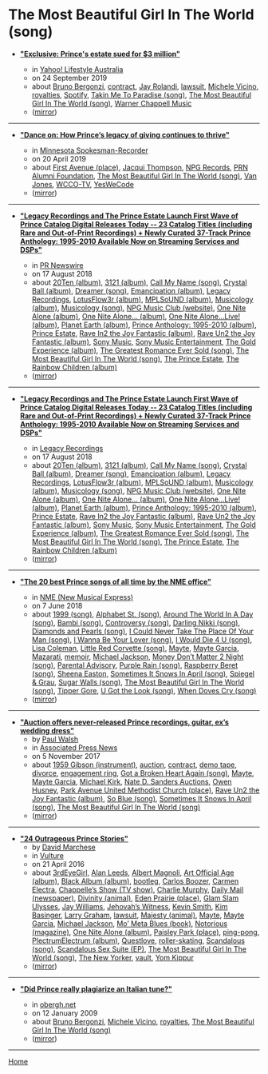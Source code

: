 # The Most Beautiful Girl In The World (song)

 - [**"Exclusive: Prince's estate sued for $3 million"**](https://au.lifestyle.yahoo.com/princes-estate-sued-for-3-million-053919372.html)

    - in [Yahoo! Lifestyle Australia](https://au.lifestyle.yahoo.com/)
    - on 24 September 2019
    - about [Bruno Bergonzi](../../../topics/bruno-bergonzi/index.md), [contract](../../../topics/contract/index.md), [Jay Rolandi](../../../topics/jay-rolandi/index.md), [lawsuit](../../../topics/lawsuit/index.md), [Michele Vicino](../../../topics/michele-vicino/index.md), [royalties](../../../topics/royalties/index.md), [Spotify](../../../topics/spotify/index.md), [Takin Me To Paradise (song)](../../../topics/song/takin-me-to-paradise/index.md), [The Most Beautiful Girl In The World (song)](../../../topics/song/the-most-beautiful-girl-in-the-world/index.md), [Warner Chappell Music](../../../topics/warner-chappell-music/index.md)
    - ([mirror](https://web.archive.org/web/*/https://au.lifestyle.yahoo.com/princes-estate-sued-for-3-million-053919372.html))

----

 - [**"Dance on: How Prince’s legacy of giving continues to thrive"**](https://spokesman-recorder.com/2019/04/20/dance-on-how-princes-legacy-of-giving-continues-to-thrive/)

    - in [Minnesota Spokesman-Recorder](https://spokesman-recorder.com/)
    - on 20 April 2019
    - about [First Avenue (place)](../../../topics/place/first-avenue/index.md), [Jacqui Thompson](../../../topics/jacqui-thompson/index.md), [NPG Records](../../../topics/npg-records/index.md), [PRN Alumni Foundation](../../../topics/prn-alumni-foundation/index.md), [The Most Beautiful Girl In The World (song)](../../../topics/song/the-most-beautiful-girl-in-the-world/index.md), [Van Jones](../../../topics/van-jones/index.md), [WCCO-TV](../../../topics/wcco-tv/index.md), [YesWeCode](../../../topics/yeswecode/index.md)
    - ([mirror](https://web.archive.org/web/*/https://spokesman-recorder.com/2019/04/20/dance-on-how-princes-legacy-of-giving-continues-to-thrive/))

----

 - [**"Legacy Recordings and The Prince Estate Launch First Wave of Prince Catalog Digital Releases Today -- 23 Catalog Titles (including Rare and Out-of-Print Recordings) + Newly Curated 37-Track Prince Anthology: 1995-2010 Available Now on Streaming Services and DSPs"**](https://www.prnewswire.com/news-releases/legacy-recordings-and-the-prince-estate-launch-first-wave-of-prince-catalog-digital-releases-today-300698544.html)

    - in [PR Newswire](https://www.prnewswire.com/)
    - on 17 August 2018
    - about [20Ten (album)](../../../topics/album/20ten/index.md), [3121 (album)](../../../topics/album/3121/index.md), [Call My Name (song)](../../../topics/song/call-my-name/index.md), [Crystal Ball (album)](../../../topics/album/crystal-ball/index.md), [Dreamer (song)](../../../topics/song/dreamer/index.md), [Emancipation (album)](../../../topics/album/emancipation/index.md), [Legacy Recordings](../../../topics/legacy-recordings/index.md), [LotusFlow3r (album)](../../../topics/album/lotusflow3r/index.md), [MPLSoUND (album)](../../../topics/album/mplsound/index.md), [Musicology (album)](../../../topics/album/musicology/index.md), [Musicology (song)](../../../topics/song/musicology/index.md), [NPG Music Club (website)](../../../topics/website/npg-music-club/index.md), [One Nite Alone (album)](../../../topics/album/one-nite-alone/index.md), [One Nite Alone… (album)](../../../topics/album/one-nite-alone/index.md), [One Nite Alone…Live! (album)](../../../topics/album/one-nite-alone-live/index.md), [Planet Earth (album)](../../../topics/album/planet-earth/index.md), [Prince Anthology: 1995-2010 (album)](../../../topics/album/prince-anthology-1995-2010/index.md), [Prince Estate](../../../topics/prince-estate/index.md), [Rave In2 the Joy Fantastic (album)](../../../topics/album/rave-in2-the-joy-fantastic/index.md), [Rave Un2 the Joy Fantastic (album)](../../../topics/album/rave-un2-the-joy-fantastic/index.md), [Sony Music](../../../topics/sony-music/index.md), [Sony Music Entertainment](../../../topics/sony-music-entertainment/index.md), [The Gold Experience (album)](../../../topics/album/the-gold-experience/index.md), [The Greatest Romance Ever Sold (song)](../../../topics/song/the-greatest-romance-ever-sold/index.md), [The Most Beautiful Girl In The World (song)](../../../topics/song/the-most-beautiful-girl-in-the-world/index.md), [The Prince Estate](../../../topics/the-prince-estate/index.md), [The Rainbow Children (album)](../../../topics/album/the-rainbow-children/index.md)
    - ([mirror](https://web.archive.org/web/*/https://www.prnewswire.com/news-releases/legacy-recordings-and-the-prince-estate-launch-first-wave-of-prince-catalog-digital-releases-today-300698544.html))

----

 - [**"Legacy Recordings and The Prince Estate Launch First Wave of Prince Catalog Digital Releases Today -- 23 Catalog Titles (including Rare and Out-of-Print Recordings) + Newly Curated 37-Track Prince Anthology: 1995-2010 Available Now on Streaming Services and DSPs"**](https://www.legacyrecordings.com/2018/08/17/legacy-recordings-and-the-prince-estate-launch-first-wave-of-prince-catalog-digital-releases-today/)

    - in [Legacy Recordings](https://www.legacyrecordings.com/)
    - on 17 August 2018
    - about [20Ten (album)](../../../topics/album/20ten/index.md), [3121 (album)](../../../topics/album/3121/index.md), [Call My Name (song)](../../../topics/song/call-my-name/index.md), [Crystal Ball (album)](../../../topics/album/crystal-ball/index.md), [Dreamer (song)](../../../topics/song/dreamer/index.md), [Emancipation (album)](../../../topics/album/emancipation/index.md), [Legacy Recordings](../../../topics/legacy-recordings/index.md), [LotusFlow3r (album)](../../../topics/album/lotusflow3r/index.md), [MPLSoUND (album)](../../../topics/album/mplsound/index.md), [Musicology (album)](../../../topics/album/musicology/index.md), [Musicology (song)](../../../topics/song/musicology/index.md), [NPG Music Club (website)](../../../topics/website/npg-music-club/index.md), [One Nite Alone (album)](../../../topics/album/one-nite-alone/index.md), [One Nite Alone… (album)](../../../topics/album/one-nite-alone/index.md), [One Nite Alone…Live! (album)](../../../topics/album/one-nite-alone-live/index.md), [Planet Earth (album)](../../../topics/album/planet-earth/index.md), [Prince Anthology: 1995-2010 (album)](../../../topics/album/prince-anthology-1995-2010/index.md), [Prince Estate](../../../topics/prince-estate/index.md), [Rave In2 the Joy Fantastic (album)](../../../topics/album/rave-in2-the-joy-fantastic/index.md), [Rave Un2 the Joy Fantastic (album)](../../../topics/album/rave-un2-the-joy-fantastic/index.md), [Sony Music](../../../topics/sony-music/index.md), [Sony Music Entertainment](../../../topics/sony-music-entertainment/index.md), [The Gold Experience (album)](../../../topics/album/the-gold-experience/index.md), [The Greatest Romance Ever Sold (song)](../../../topics/song/the-greatest-romance-ever-sold/index.md), [The Most Beautiful Girl In The World (song)](../../../topics/song/the-most-beautiful-girl-in-the-world/index.md), [The Prince Estate](../../../topics/the-prince-estate/index.md), [The Rainbow Children (album)](../../../topics/album/the-rainbow-children/index.md)
    - ([mirror](https://web.archive.org/web/*/https://www.legacyrecordings.com/2018/08/17/legacy-recordings-and-the-prince-estate-launch-first-wave-of-prince-catalog-digital-releases-today/))

----

 - [**"The 20 best Prince songs of all time by the NME office"**](https://www.nme.com/blogs/nme-blogs/best-prince-songs-9053)

    - in [NME (New Musical Express)](https://www.nme.com/)
    - on 7 June 2018
    - about [1999 (song)](../../../topics/song/1999/index.md), [Alphabet St. (song)](../../../topics/song/alphabet-st/index.md), [Around The World In A Day (song)](../../../topics/song/around-the-world-in-a-day/index.md), [Bambi (song)](../../../topics/song/bambi/index.md), [Controversy (song)](../../../topics/song/controversy/index.md), [Darling Nikki (song)](../../../topics/song/darling-nikki/index.md), [Diamonds and Pearls (song)](../../../topics/song/diamonds-and-pearls/index.md), [I Could Never Take The Place Of Your Man (song)](../../../topics/song/i-could-never-take-the-place-of-your-man/index.md), [I Wanna Be Your Lover (song)](../../../topics/song/i-wanna-be-your-lover/index.md), [I Would Die 4 U (song)](../../../topics/song/i-would-die-4-u/index.md), [Lisa Coleman](../../../topics/lisa-coleman/index.md), [Little Red Corvette (song)](../../../topics/song/little-red-corvette/index.md), [Mayte](../../../topics/mayte/index.md), [Mayte Garcia](../../../topics/mayte-garcia/index.md), [Mazarati](../../../topics/mazarati/index.md), [memoir](../../../topics/memoir/index.md), [Michael Jackson](../../../topics/michael-jackson/index.md), [Money Don’t Matter 2 Night (song)](../../../topics/song/money-don-t-matter-2-night/index.md), [Parental Advisory](../../../topics/parental-advisory/index.md), [Purple Rain (song)](../../../topics/song/purple-rain/index.md), [Raspberry Beret (song)](../../../topics/song/raspberry-beret/index.md), [Sheena Easton](../../../topics/sheena-easton/index.md), [Sometimes It Snows In April (song)](../../../topics/song/sometimes-it-snows-in-april/index.md), [Spiegel & Grau](../../../topics/spiegel-grau/index.md), [Sugar Walls (song)](../../../topics/song/sugar-walls/index.md), [The Most Beautiful Girl In The World (song)](../../../topics/song/the-most-beautiful-girl-in-the-world/index.md), [Tipper Gore](../../../topics/tipper-gore/index.md), [U Got the Look (song)](../../../topics/song/u-got-the-look/index.md), [When Doves Cry (song)](../../../topics/song/when-doves-cry/index.md)
    - ([mirror](https://web.archive.org/web/*/https://www.nme.com/blogs/nme-blogs/best-prince-songs-9053))

----

 - [**"Auction offers never-released Prince recordings, guitar, ex’s wedding dress"**](https://apnews.com/a37b4dffd41e4f0aa89ed41ee05e4185)
    - by [Paul Walsh](../../../authors/paul-walsh/index.md)
    - in [Associated Press News](https://apnews.com/)
    - on 5 November 2017
    - about [1959 Gibson (instrument)](../../../topics/instrument/1959-gibson/index.md), [auction](../../../topics/auction/index.md), [contract](../../../topics/contract/index.md), [demo tape](../../../topics/demo-tape/index.md), [divorce](../../../topics/divorce/index.md), [engagement ring](../../../topics/engagement-ring/index.md), [Got a Broken Heart Again (song)](../../../topics/song/got-a-broken-heart-again/index.md), [Mayte](../../../topics/mayte/index.md), [Mayte Garcia](../../../topics/mayte-garcia/index.md), [Michael Kirk](../../../topics/michael-kirk/index.md), [Nate D. Sanders Auctions](../../../topics/nate-d-sanders-auctions/index.md), [Owen Husney](../../../topics/owen-husney/index.md), [Park Avenue United Methodist Church (place)](../../../topics/place/park-avenue-united-methodist-church/index.md), [Rave Un2 the Joy Fantastic (album)](../../../topics/album/rave-un2-the-joy-fantastic/index.md), [So Blue (song)](../../../topics/song/so-blue/index.md), [Sometimes It Snows In April (song)](../../../topics/song/sometimes-it-snows-in-april/index.md), [The Most Beautiful Girl In The World (song)](../../../topics/song/the-most-beautiful-girl-in-the-world/index.md)
    - ([mirror](https://web.archive.org/web/*/https://apnews.com/a37b4dffd41e4f0aa89ed41ee05e4185))

----

 - [**"24 Outrageous Prince Stories"**](https://www.vulture.com/2014/09/24-outrageous-prince-stories.html)
    - by [David Marchese](../../../authors/david-marchese/index.md)
    - in [Vulture](https://www.vulture.com/)
    - on 21 April 2016
    - about [3rdEyeGirl](../../../topics/3rdeyegirl/index.md), [Alan Leeds](../../../topics/alan-leeds/index.md), [Albert Magnoli](../../../topics/albert-magnoli/index.md), [Art Official Age (album)](../../../topics/album/art-official-age/index.md), [Black Album (album)](../../../topics/album/black-album/index.md), [bootleg](../../../topics/bootleg/index.md), [Carlos Boozer](../../../topics/carlos-boozer/index.md), [Carmen Electra](../../../topics/carmen-electra/index.md), [Chappelle’s Show (TV show)](../../../topics/tv-show/chappelle-s-show/index.md), [Charlie Murphy](../../../topics/charlie-murphy/index.md), [Daily Mail (newspaper)](../../../topics/newspaper/daily-mail/index.md), [Divinity (animal)](../../../topics/animal/divinity/index.md), [Eden Prairie (place)](../../../topics/place/eden-prairie/index.md), [Glam Slam Ulysses](../../../topics/glam-slam-ulysses/index.md), [Jay Williams](../../../topics/jay-williams/index.md), [Jehovah’s Witness](../../../topics/jehovah-s-witness/index.md), [Kevin Smith](../../../topics/kevin-smith/index.md), [Kim Basinger](../../../topics/kim-basinger/index.md), [Larry Graham](../../../topics/larry-graham/index.md), [lawsuit](../../../topics/lawsuit/index.md), [Majesty (animal)](../../../topics/animal/majesty/index.md), [Mayte](../../../topics/mayte/index.md), [Mayte Garcia](../../../topics/mayte-garcia/index.md), [Michael Jackson](../../../topics/michael-jackson/index.md), [Mo’ Meta Blues (book)](../../../topics/book/mo-meta-blues/index.md), [Notorious (magazine)](../../../topics/magazine/notorious/index.md), [One Nite Alone (album)](../../../topics/album/one-nite-alone/index.md), [Paisley Park (place)](../../../topics/place/paisley-park/index.md), [ping-pong](../../../topics/ping-pong/index.md), [PlectrumElectrum (album)](../../../topics/album/plectrumelectrum/index.md), [Questlove](../../../topics/questlove/index.md), [roller-skating](../../../topics/roller-skating/index.md), [Scandalous (song)](../../../topics/song/scandalous/index.md), [Scandalous Sex Suite (EP)](../../../topics/ep/scandalous-sex-suite/index.md), [The Most Beautiful Girl In The World (song)](../../../topics/song/the-most-beautiful-girl-in-the-world/index.md), [The New Yorker](../../../topics/the-new-yorker/index.md), [vault](../../../topics/vault/index.md), [Yom Kippur](../../../topics/yom-kippur/index.md)
    - ([mirror](https://web.archive.org/web/*/https://www.vulture.com/2014/09/24-outrageous-prince-stories.html))

----

 - [**"Did Prince really plagiarize an Italian tune?"**](https://obergh.net/songoffire/2009/01/12/did-prince-really-plagiarize-an-italian-tune/)

    - in [obergh.net](https://obergh.net/)
    - on 12 January 2009
    - about [Bruno Bergonzi](../../../topics/bruno-bergonzi/index.md), [Michele Vicino](../../../topics/michele-vicino/index.md), [royalties](../../../topics/royalties/index.md), [The Most Beautiful Girl In The World (song)](../../../topics/song/the-most-beautiful-girl-in-the-world/index.md)
    - ([mirror](https://web.archive.org/web/*/https://obergh.net/songoffire/2009/01/12/did-prince-really-plagiarize-an-italian-tune/))

----

[Home](../index.md)
